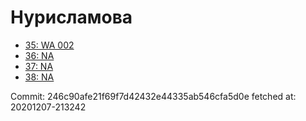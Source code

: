 # Нурисламова
- [35: WA 002](35.md)
- [36: NA](36.md)
- [37: NA](37.md)
- [38: NA](38.md)

Commit: 246c90afe21f69f7d42432e44335ab546cfa5d0e
 fetched at: 20201207-213242
